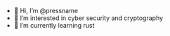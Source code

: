 - 👋 Hi, I’m @pressname
- 👀 I’m interested in cyber security and cryptography
- 🌱 I’m currently learning rust

<!---
pressname/pressname is a ✨ special ✨ repository because its `README.md` (this file) appears on your GitHub profile.
You can click the Preview link to take a look at your changes.
--->
